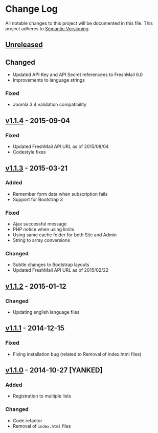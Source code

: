 Change Log
==========
All notable changes to this project will be documented in this file.
This project adheres to [Semantic Versioning](http://semver.org/).

[Unreleased][unreleased]
------------------------
## Changed
- Updated API Key and API Secret referencees to FreshMail 6.0
- Improvements to language strings

### Fixed
- Joomla 3.4 validation compatibility

[v1.1.4] - 2015-09-04
---------------------
### Fixed
- Updated FreshMail API URL as of 2015/08/04
- Codestyle fixes

[v1.1.3] - 2015-03-21
---------------------
### Added
- Remember form data when subscription fails
- Support for Bootstrap 3

### Fixed
- Ajax successful message
- PHP notice when using limits
- Using same cache folder for both Site and Admin
- String to array conversions

### Changed
- Subtle changes to Bootstrap layouts
- Updated FreshMail API URL as of 2015/02/22

[v1.1.2] - 2015-01-12
---------------------
### Changed
- Updating english language files

[v1.1.1] - 2014-12-15
----------------------
### Fixed
- Fixing installation bug (related to Removal of index.html files)

[v1.1.0] - 2014-10-27 [YANKED]
------------------------------
### Added
- Registration to multiple lists

### Changed
- Code refactor
- Removal of `index.html` files

[unreleased]: https://github.com/piotr-cz/mod_freshmail2/compare/v1.1.4...HEAD
[v1.1.4]: https://github.com/piotr-cz/mod_freshmail2/compare/v1.1.3...v1.1.4
[v1.1.3]: https://github.com/piotr-cz/mod_freshmail2/compare/v1.1.2...v1.1.3
[v1.1.2]: https://github.com/piotr-cz/mod_freshmail2/compare/v1.1.1...v1.1.2
[v1.1.1]: https://github.com/piotr-cz/mod_freshmail2/compare/v1.1.0...v1.1.1
[v1.1.0]: https://github.com/piotr-cz/mod_freshmail2/compare/v1.0.0-rc.3...v1.1.0
